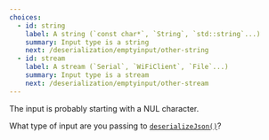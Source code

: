 ```yaml
---
choices:
  - id: string
    label: A string (`const char*`, `String`, `std::string`...)
    summary: Input type is a string
    next: /deserialization/emptyinput/other-string
  - id: stream
    label: A stream (`Serial`, `WiFiClient`, `File`...)
    summary: Input type is a stream
    next: /deserialization/emptyinput/other-stream
---
```


The input is probably starting with a NUL character.

What type of input are you passing to [`deserializeJson()`](/v6/api/json/deserializejson/)?
